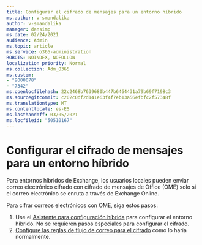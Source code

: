```yaml
---
title: Configurar el cifrado de mensajes para un entorno híbrido
ms.author: v-smandalika
author: v-smandalika
manager: dansimp
ms.date: 02/24/2021
audience: Admin
ms.topic: article
ms.service: o365-administration
ROBOTS: NOINDEX, NOFOLLOW
localization_priority: Normal
ms.collection: Adm_O365
ms.custom:
- "9000078"
- "7342"
ms.openlocfilehash: 22c2468b7639680b447b6464431a79b69f7198c3
ms.sourcegitcommit: c202c0df2d141e63f4f7eb13a56efbfc2f57348f
ms.translationtype: MT
ms.contentlocale: es-ES
ms.lasthandoff: 03/05/2021
ms.locfileid: "50510167"
---
```

# <a name="configure-message-encryption-for-a-hybrid-environment"></a>Configurar el cifrado de mensajes para un entorno híbrido

Para entornos híbridos de Exchange, los usuarios locales pueden enviar correo electrónico cifrado con cifrado de mensajes de Office (OME) solo si el correo electrónico se enruta a través de Exchange Online.

Para cifrar correos electrónicos con OME, siga estos pasos:

1. Use el [Asistente para configuración híbrida](https://docs.microsoft.com/Exchange/hybrid-configuration-wizard) para configurar el entorno híbrido. No se requieren pasos especiales para configurar el cifrado.
2. [Configure las reglas de flujo de correo para el cifrado](https://docs.microsoft.com/microsoft-365/compliance/define-mail-flow-rules-to-encrypt-email) como lo haría normalmente.


